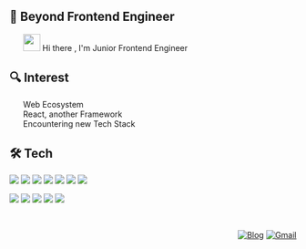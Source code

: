 <h2>🚀 Beyond Frontend Engineer</h2>
<ul>
<img src="https://user-images.githubusercontent.com/55469709/138402178-963c2166-30a1-4660-abb1-f236fedd00ae.gif"  width="30" height="30"/> Hi there 
, I'm Junior Frontend Engineer
</ul>
<h2>🔍 Interest</h3>
<ul>
<div>Web Ecosystem</div>  
<div>React, another Framework</div>
<div>Encountering new Tech Stack </div>  
</ul>
<h2>🛠 Tech</h2>
<p align="left">
<img src="https://img.shields.io/badge/JavaScript-F7DF1E?style=flat-square&logo=Javascript&logoColor=black"/></a>
<img src="https://img.shields.io/badge/TypeScript-3178C6?style=flat-square&logo=Typescript&logoColor=white"/></a>
<img src="https://img.shields.io/badge/React-61DAFB?style=flat-square&logo=React&logoColor=white"/></a>
<img src="https://img.shields.io/badge/Next.js-000000?style=flat-square&logo=Next.js&logoColor=white"/></a>
<img src="https://img.shields.io/badge/SCSS-CC6699?style=flat-square&logo=SASS&logoColor=white"/></a>
<img src="https://img.shields.io/badge/Styled-components-DB7093?style=flat-square&logo=Styled-components&logoColor=white"/></a>
<img src="https://img.shields.io/badge/Storybook-FF4785?style=flat-square&logo=Storybook&logoColor=white"/></a>
</p>
<p align="left">
<img src="https://img.shields.io/badge/MySQL-4479A1?style=flat-square&logo=MySQL&logoColor=white"/></a>
<img src="https://img.shields.io/badge/Amazon-AWS-232F3E?style=flat-square&logo=Amazon-Aws&logoColor=white"/></a>
<img src="https://img.shields.io/badge/Python-3776AB?style=flat-square&logo=Python&logoColor=white"/></a>
<img src="https://img.shields.io/badge/Java-007396?style=flat-square&logo=Java&logoColor=white"/></a>
<img src="https://img.shields.io/badge/C-00599C?style=flat-square&logo=C&logoColor=white"/></a>
</p>
<br/>
<p align="right">
 <a href="https://velog.io/@kyoung-jnn" target="_blank"><img alt="Blog" src="https://img.shields.io/badge/Blog-FF5722?style=flat-square&logo=blogger&logoColor=white" ></a>
<a href="https://mail.google.com/mail/?view=cm&amp;fs=1&amp;to=rudwls468@gmail.com" target="_blank">
<img alt="Gmail" src="https://img.shields.io/badge/Gmail-D14836?style=flat-square&logo=gmail&logoColor=white" />
</a>
 </p>

